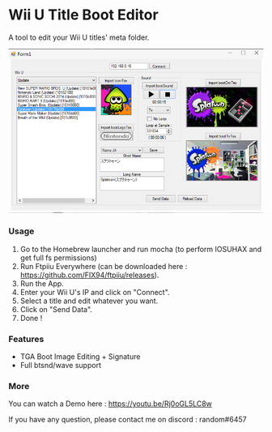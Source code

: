# Wii U Title Boot Editor

A tool to edit your Wii U titles' meta folder.

![](image/wiiu-title-boot.png)

### Usage

1. Go to the Homebrew launcher and run mocha (to perform IOSUHAX and get full fs permissions)
2. Run Ftpiiu Everywhere (can be downloaded here : https://github.com/FIX94/ftpiiu/releases).
3. Run the App.
4. Enter your Wii U's IP and click on "Connect".
5. Select a title and edit whatever you want.
6. Click on "Send Data".
7. Done !

### Features

- TGA Boot Image Editing + Signature
- Full btsnd/wave support

### More

You can watch a Demo here : https://youtu.be/Rj0oGL5LC8w

If you have any question, please contact me on discord : random#6457
